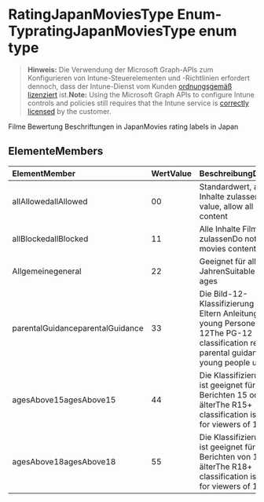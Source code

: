 # <a name="ratingjapanmoviestype-enum-type"></a><span data-ttu-id="e0b74-101">RatingJapanMoviesType Enum-Typ</span><span class="sxs-lookup"><span data-stu-id="e0b74-101">ratingJapanMoviesType enum type</span></span>

> <span data-ttu-id="e0b74-102">**Hinweis:** Die Verwendung der Microsoft Graph-APIs zum Konfigurieren von Intune-Steuerelementen und -Richtlinien erfordert dennoch, dass der Intune-Dienst vom Kunden [ordnungsgemäß lizenziert](https://go.microsoft.com/fwlink/?linkid=839381) ist.</span><span class="sxs-lookup"><span data-stu-id="e0b74-102">**Note:** Using the Microsoft Graph APIs to configure Intune controls and policies still requires that the Intune service is [correctly licensed](https://go.microsoft.com/fwlink/?linkid=839381) by the customer.</span></span>

<span data-ttu-id="e0b74-103">Filme Bewertung Beschriftungen in Japan</span><span class="sxs-lookup"><span data-stu-id="e0b74-103">Movies rating labels in Japan</span></span>
## <a name="members"></a><span data-ttu-id="e0b74-104">Elemente</span><span class="sxs-lookup"><span data-stu-id="e0b74-104">Members</span></span>
|<span data-ttu-id="e0b74-105">Element</span><span class="sxs-lookup"><span data-stu-id="e0b74-105">Member</span></span>|<span data-ttu-id="e0b74-106">Wert</span><span class="sxs-lookup"><span data-stu-id="e0b74-106">Value</span></span>|<span data-ttu-id="e0b74-107">Beschreibung</span><span class="sxs-lookup"><span data-stu-id="e0b74-107">Description</span></span>|
|:---|:---|:---|
|<span data-ttu-id="e0b74-108">allAllowed</span><span class="sxs-lookup"><span data-stu-id="e0b74-108">allAllowed</span></span>|<span data-ttu-id="e0b74-109">0</span><span class="sxs-lookup"><span data-stu-id="e0b74-109">0</span></span>|<span data-ttu-id="e0b74-110">Standardwert, alle Filme Inhalte zulassen</span><span class="sxs-lookup"><span data-stu-id="e0b74-110">Default value, allow all movies content</span></span>|
|<span data-ttu-id="e0b74-111">allBlocked</span><span class="sxs-lookup"><span data-stu-id="e0b74-111">allBlocked</span></span>|<span data-ttu-id="e0b74-112">1</span><span class="sxs-lookup"><span data-stu-id="e0b74-112">1</span></span>|<span data-ttu-id="e0b74-113">Alle Inhalte Filme nicht zulassen</span><span class="sxs-lookup"><span data-stu-id="e0b74-113">Do not allow any movies content</span></span>|
|<span data-ttu-id="e0b74-114">Allgemeine</span><span class="sxs-lookup"><span data-stu-id="e0b74-114">general</span></span>|<span data-ttu-id="e0b74-115">2</span><span class="sxs-lookup"><span data-stu-id="e0b74-115">2</span></span>|<span data-ttu-id="e0b74-116">Geeignet für alle Jahren</span><span class="sxs-lookup"><span data-stu-id="e0b74-116">Suitable for all ages</span></span>|
|<span data-ttu-id="e0b74-117">parentalGuidance</span><span class="sxs-lookup"><span data-stu-id="e0b74-117">parentalGuidance</span></span>|<span data-ttu-id="e0b74-118">3</span><span class="sxs-lookup"><span data-stu-id="e0b74-118">3</span></span>|<span data-ttu-id="e0b74-119">Die Bild-12-Klassifizierung fordert Eltern Anleitungen für young Personen unter 12</span><span class="sxs-lookup"><span data-stu-id="e0b74-119">The PG-12 classification requests parental guidance for young people under 12</span></span>|
|<span data-ttu-id="e0b74-120">agesAbove15</span><span class="sxs-lookup"><span data-stu-id="e0b74-120">agesAbove15</span></span>|<span data-ttu-id="e0b74-121">4</span><span class="sxs-lookup"><span data-stu-id="e0b74-121">4</span></span>|<span data-ttu-id="e0b74-122">Die Klassifizierung R15 + ist geeignet für Leser von Berichten 15 oder älter</span><span class="sxs-lookup"><span data-stu-id="e0b74-122">The R15+ classification is suitable for viewers of 15 or older</span></span>|
|<span data-ttu-id="e0b74-123">agesAbove18</span><span class="sxs-lookup"><span data-stu-id="e0b74-123">agesAbove18</span></span>|<span data-ttu-id="e0b74-124">5</span><span class="sxs-lookup"><span data-stu-id="e0b74-124">5</span></span>|<span data-ttu-id="e0b74-125">Die Klassifizierung R18 + ist geeignet für Leser von Berichten von 18 oder älter</span><span class="sxs-lookup"><span data-stu-id="e0b74-125">The R18+ classification is suitable for viewers of 18 or older</span></span>|



